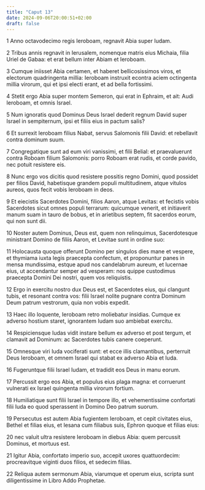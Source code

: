 ```yaml
---
title: "Caput 13"
date: 2024-09-06T20:00:51+02:00
draft: false
---
```



1 Anno octavodecimo regis Ieroboam, regnavit Abia super Iudam.

2 Tribus annis regnavit in Ierusalem, nomenque matris eius Michaia, filia Uriel de Gabaa: et erat bellum inter Abiam et Ieroboam.

3 Cumque iniisset Abia certamen, et haberet bellicosissimos viros, et electorum quadringenta millia: Ieroboam instruxit econtra aciem octingenta millia virorum, qui et ipsi electi erant, et ad bella fortissimi.

4 Stetit ergo Abia super montem Semeron, qui erat in Ephraim, et ait: Audi Ieroboam, et omnis Israel.

5 Num ignoratis quod Dominus Deus Israel dederit regnum David super Israel in sempiternum, ipsi et filiis eius in pactum salis?

6 Et surrexit Ieroboam filius Nabat, servus Salomonis filii David: et rebellavit contra dominum suum.

7 Congregatique sunt ad eum viri vanissimi, et filii Belial: et praevaluerunt contra Roboam filium Salomonis: porro Roboam erat rudis, et corde pavido, nec potuit resistere eis.

8 Nunc ergo vos dicitis quod resistere possitis regno Domini, quod possidet per filios David, habetisque grandem populi multitudinem, atque vitulos aureos, quos fecit vobis Ieroboam in deos.

9 Et eiecistis Sacerdotes Domini, filios Aaron, atque Levitas: et fecistis vobis Sacerdotes sicut omnes populi terrarum: quicumque venerit, et initiaverit manum suam in tauro de bobus, et in arietibus septem, fit sacerdos eorum, qui non sunt dii.

10 Noster autem Dominus, Deus est, quem non relinquimus, Sacerdotesque ministrant Domino de filiis Aaron, et Levitae sunt in ordine suo:

11 Holocausta quoque offerunt Domino per singulos dies mane et vespere, et thymiama iuxta legis praecepta confectum, et proponuntur panes in mensa mundissima, estque apud nos candelabrum aureum, et lucernae eius, ut accendantur semper ad vesperam: nos quippe custodimus praecepta Domini Dei nostri, quem vos reliquistis.

12 Ergo in exercitu nostro dux Deus est, et Sacerdotes eius, qui clangunt tubis, et resonant contra vos: filii Israel nolite pugnare contra Dominum Deum patrum vestrorum, quia non vobis expedit.

13 Haec illo loquente, Ieroboam retro moliebatur insidias. Cumque ex adverso hostium staret, ignorantem Iudam suo ambiebat exercitu.

14 Respiciensque Iudas vidit instare bellum ex adverso et post tergum, et clamavit ad Dominum: ac Sacerdotes tubis canere coeperunt.

15 Omnesque viri Iuda vociferati sunt: et ecce illis clamantibus, perterruit Deus Ieroboam, et omnem Israel qui stabat ex adverso Abia et Iuda.

16 Fugeruntque filii Israel Iudam, et tradidit eos Deus in manu eorum.

17 Percussit ergo eos Abia, et populus eius plaga magna: et corruerunt vulnerati ex Israel quingenta millia virorum fortium.

18 Humiliatique sunt filii Israel in tempore illo, et vehementissime confortati filii Iuda eo quod sperassent in Domino Deo patrum suorum.

19 Persecutus est autem Abia fugientem Ieroboam, et cepit civitates eius, Bethel et filias eius, et Iesana cum filiabus suis, Ephron quoque et filias eius:

20 nec valuit ultra resistere Ieroboam in diebus Abia: quem percussit Dominus, et mortuus est.

21 Igitur Abia, confortato imperio suo, accepit uxores quattuordecim: procreavitque viginti duos filios, et sedecim filias.

22 Reliqua autem sermonum Abia, viarumque et operum eius, scripta sunt diligentissime in Libro Addo Prophetae.

